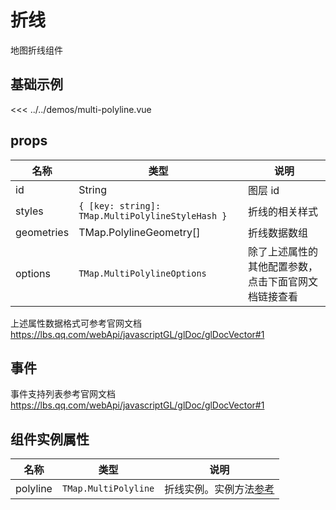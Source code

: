 # 折线

地图折线组件


## 基础示例

<PolylineDemo/>

<<< ../../demos/multi-polyline.vue

## props

| 名称            | 类型                         | 说明                                                 |
| --------------- | ---------------------------- | ---------------------------------------------------- |
| id         | String                                       | 图层 id          |
| styles     | `{ [key: string]: TMap.MultiPolylineStyleHash }` | 折线的相关样式 |
| geometries | TMap.PolylineGeometry[]                         | 折线数据数组   |
| options   | `TMap.MultiPolylineOptions` |  除了上述属性的其他配置参数，点击下面官网文档链接查看                        |

上述属性数据格式可参考官网文档 https://lbs.qq.com/webApi/javascriptGL/glDoc/glDocVector#1

## 事件

事件支持列表参考官网文档 https://lbs.qq.com/webApi/javascriptGL/glDoc/glDocVector#1


## 组件实例属性

| 名称            | 类型                         | 说明                                                 |
| --------------- | ---------------------------- | ---------------------------------------------------- |
| polyline         | `TMap.MultiPolyline` | 折线实例。实例方法[参考](https://lbs.qq.com/webApi/javascriptGL/glDoc/glDocVector#1)                                    |